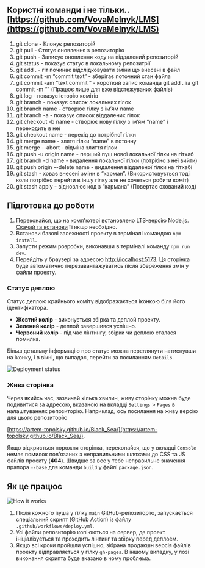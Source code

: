 ## Користні команди і не тільки.. [https://github.com/VovaMelnyk/LMS](https://github.com/VovaMelnyk/LMS)

1. git clone - Клонує репозиторій
2. git pull - Стягує оновлення з репозиторію
3. git push - Записує оновлення коду на віддалений репозиторій
4. git status - показує статус в локальному репозитрії
5. git add . - гіт починає відслідковувати зміни що внесені в файл
6. git commit -m “commit text” - зберігає поточний стан файла
7. git commit -am “text commit ” - короткий запис команда git add . та git
   commit -m “” (Працює лише для вже відстежуваних файлів)
8. git log - показує історію комітів
9. git branch - показує список локальних гілок
10. git branch name - створює гілку з ім’ям name
11. git branch -a - показує список віддалених гілок
12. git checkout -b name - створює нову гілку з ім’ям “name” і переходить в неї
13. git checkout name - перехід до потрібної гілки
14. git merge name - злятя гілки “name” в поточну
15. git merge --abort - відміна злиття гілок
16. git push -u origin name - перший пуш нової локальної гілки на гітхаб
17. git branch -d name - видалення локальної гілки (потрібно з неї вийти)
18. git push origin --delete name - видалення віддаленої гілки на гітхабі
19. git stash - ховає внесені зміни в “карман”. (Використовується тоді коли
    потрібно перейти в іншу гілку але не хочеться робити коміт)
20. git stash apply - відновлює код з “кармана” (Повертає схований код)

## Підготовка до роботи

1. Переконайся, що на комп'ютері встановлено LTS-версію Node.js.
   [Скачай та встанови](https://nodejs.org/en/) її якщо необхідно.
2. Встанови базові залежності проекту в терміналі командою `npm install`.
3. Запусти режим розробки, виконавши в терміналі команду `npm run dev`.
4. Перейдіть у браузері за адресою
   [http://localhost:5173](http://localhost:5173). Ця сторінка буде автоматично
   перезавантажуватись після збереження змін у файли проекту.

### Статус деплою

Статус деплою крайнього коміту відображається іконкою біля його ідентифікатора.

- **Жовтий колір** - виконується збірка та деплой проекту.
- **Зелений колір** - деплой завершився успішно.
- **Червоний колір** - під час лінтингу, збірки чи деплою сталася помилка.

Більш детальну інформацію про статус можна переглянути натиснувши на іконку, і в
вікні, що випадає, перейти за посиланням `Details`.

![Deployment status](./assets/deploy-status.png)

### Жива сторінка

Через якийсь час, зазвичай кілька хвилин, живу сторінку можна буде подивитися за
адресою, вказаною на вкладці `Settings` > `Pages` в налаштуваннях репозиторію.
Наприклад, ось посилання на живу версію для цього репозиторію

[https://artem-topolsky.github.io/Black_Sea/](https://artem-topolsky.github.io/Black_Sea/).

Якщо відкриється порожня сторінка, переконайся, що у вкладці `Console` немає
помилок пов'язаних з неправильними шляхами до CSS та JS файлів проекту
(**404**). Швидше за все у тебе неправильне значення прапора `--base` для
команди `build` у файлі `package.json`.

## Як це працює

![How it works](./assets/how-it-works.png)

1. Після кожного пуша у гілку `main` GitHub-репозиторію, запускається
   спеціальний скрипт (GitHub Action) із файлу `.github/workflows/deploy.yml`.
2. Усі файли репозиторію копіюються на сервер, де проект ініціалізується та
   проходить лінтинг та збірку перед деплоєм.
3. Якщо всі кроки пройшли успішно, зібрана продакшн версія файлів проекту
   відправляється у гілку `gh-pages`. В іншому випадку, у лозі виконання скрипта
   буде вказано в чому проблема.

